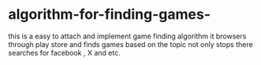 # algorithm-for-finding-games-
this is a easy to attach and implement game finding algorithm it browsers through play store and finds games based on the topic not only stops there searches for facebook , X and etc.
